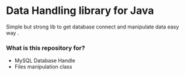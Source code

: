 # Data Handling library for Java #

Simple but strong lib to get database connect and manipulate data easy way .

### What is this repository for? ###

* MySQL Database Handle
* Files manipulation class

